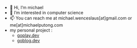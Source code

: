 - 👋 Hi, I’m michael
- 👀 I’m interested in computer science
- 📫 You can reach me at michael.wenceslaus[at]gmail.com or me[at]michaelputong.com
- my personal project :
  -  [goplay.dev](https://github.com/organizations/gobplay-dev)
  -  [goblog.dev](https://github.com/organizations/goblog-dev)

<!---
michaelwp/michaelwp is a ✨ special ✨ repository because its `README.md` (this file) appears on your GitHub profile.
You can click the Preview link to take a look at your changes.
--->
